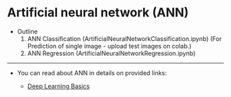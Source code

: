 # Artificial neural network (ANN)

- Outline
  1. ANN Classification (ArtificialNeuralNetworkClassification.ipynb) (For Prediction of single image - upload test images on colab.)
  2. ANN Regression (ArtificialNeuralNetworkRegression.ipynb)

---

- You can read about ANN in details on provided links:

  - [Deep Learning Basics](https://github.com/tyrion404/ML-Deep-Learning-Basics)
